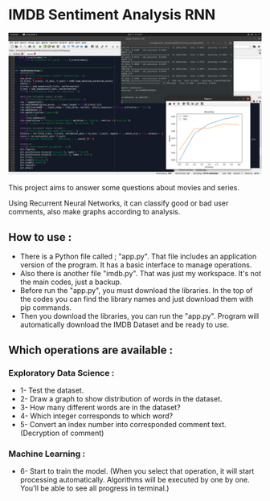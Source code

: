 # IMDB Sentiment Analysis RNN

![](https://github.com/mertfozzy/IMDB-Sentiment-Analysis-RNN/blob/main/screenshot.png?raw=true)

This project aims to answer some questions about movies and series. 

Using Recurrent Neural Networks, it can classify good or bad user comments, also make graphs according to analysis.

## How to use :
- There is a Python file called ; "app.py". That file includes an application version of the program. It has a basic interface to manage operations.
- Also there is another file "imdb.py". That was just my workspace. It's not the main codes, just a backup.
- Before run the "app.py", you must download the libraries. In the top of the codes you can find the library names and just download them with pip commands.
- Then you download the libraries, you can run the "app.py". Program will automatically download the IMDB Dataset and be ready to use.

## Which operations are available :
### Exploratory Data Science :
- 1- Test the dataset.
- 2- Draw a graph to show distribution of words in the dataset.
- 3- How many different words are in the dataset?
- 4- Which integer corresponds to which word?
- 5- Convert an index number into corresponded comment text. (Decryption of comment)

### Machine Learning :
- 6- Start to train the model. (When you select that operation, it will start processing automatically. Algorithms will be executed by one by one. You'll be able to see all progress in terminal.)
